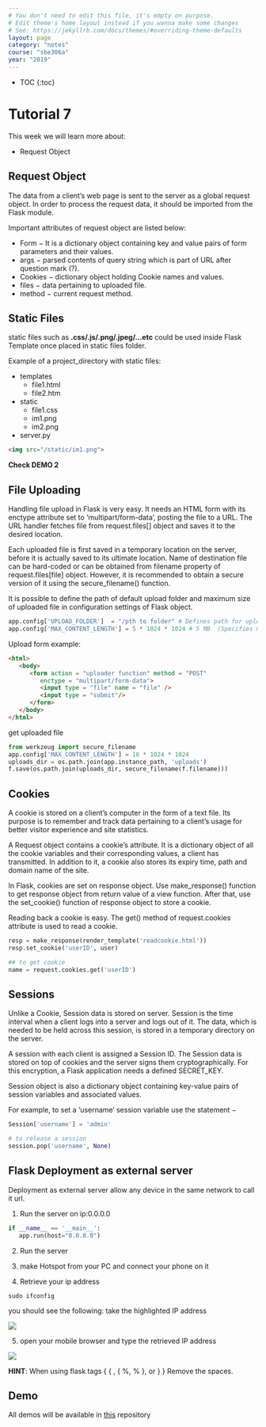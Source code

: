 ```yaml
---
# You don't need to edit this file, it's empty on purpose.
# Edit theme's home layout instead if you wanna make some changes
# See: https://jekyllrb.com/docs/themes/#overriding-theme-defaults
layout: page
category: "notes"
course: "sbe306a"
year: "2019"
---
```

* TOC
{:toc}

# Tutorial 7

This week we will learn more about:
* Request Object

## Request Object

The data from a client’s web page is sent to the server as a global request object. In order to process the request data, it should be imported from the Flask module.

Important attributes of request object are listed below:
* Form − It is a dictionary object containing key and value pairs of form parameters and their values.
* args − parsed contents of query string which is part of URL after question mark (?).
* Cookies − dictionary object holding Cookie names and values.
* files − data pertaining to uploaded file.
* method − current request method.

## Static Files

static files such as **.css/.js/.png/.jpeg/...etc** could be used inside Flask Template once placed in static files folder.

Example of a project_directory with static files:

* templates
    * file1.html
    * file2.htm
* static
    * file1.css
    * im1.png
    * im2.png
* server.py 

```html
<img src="/static/im1.png">
```
**Check DEMO 2**


## File Uploading 

Handling file upload in Flask is very easy. It needs an HTML form with its enctype attribute set to ‘multipart/form-data’, posting the file to a URL. The URL handler fetches file from request.files[] object and saves it to the desired location.

Each uploaded file is first saved in a temporary location on the server, before it is actually saved to its ultimate location. Name of destination file can be hard-coded or can be obtained from filename property of request.files[file] object. However, it is recommended to obtain a secure version of it using the secure_filename() function.

It is possible to define the path of default upload folder and maximum size of uploaded file in configuration settings of Flask object.

```python
app.config['UPLOAD_FOLDER']  = "/pth to folder" # Defines path for upload folder 
app.config['MAX_CONTENT_LENGTH'] = 5 * 1024 * 1024 # 5 MB  (Specifies maximum size of file yo be uploaded – in bytes )
```
Upload form example:

```html
<html>
   <body>
      <form action = "uploader function" method = "POST" 
         enctype = "multipart/form-data">
         <input type = "file" name = "file" />
         <input type = "submit"/>
      </form>
   </body>
</html>
```

get uploaded file
```python
from werkzeug import secure_filename
app.config['MAX_CONTENT_LENGTH'] = 16 * 1024 * 1024
uploads_dir = os.path.join(app.instance_path, 'uploads')
f.save(os.path.join(uploads_dir, secure_filename(f.filename)))      
```

## Cookies

A cookie is stored on a client’s computer in the form of a text file. Its purpose is to remember and track data pertaining to a client’s usage for better visitor experience and site statistics.

A Request object contains a cookie’s attribute. It is a dictionary object of all the cookie variables and their corresponding values, a client has transmitted. In addition to it, a cookie also stores its expiry time, path and domain name of the site.

In Flask, cookies are set on response object. Use make_response() function to get response object from return value of a view function. After that, use the set_cookie() function of response object to store a cookie.

Reading back a cookie is easy. The get() method of request.cookies attribute is used to read a cookie.

```python
resp = make_response(render_template('readcookie.html'))
resp.set_cookie('userID', user)

## to get cookie
name = request.cookies.get('userID')
```

## Sessions

Unlike a Cookie, Session data is stored on server. Session is the time interval when a client logs into a server and logs out of it. The data, which is needed to be held across this session, is stored in a temporary directory on the server.

A session with each client is assigned a Session ID. The Session data is stored on top of cookies and the server signs them cryptographically. For this encryption, a Flask application needs a defined SECRET_KEY.

Session object is also a dictionary object containing key-value pairs of session variables and associated values.

For example, to set a ‘username’ session variable use the statement −
```python
Session['username'] = 'admin'

# to release a session
session.pop('username', None)
```

## Flask Deployment as external server 

Deployment as external server allow any device in the same network to call it url.

1. Run the server on ip:0.0.0.0

```python
if __name__ == '__main__':
   app.run(host="0.0.0.0")
```

2. Run the server

3. make Hotspot from your PC and connect your phone on it

4. Retrieve your ip address

```
sudo ifconfig
```

you should see the following: take the highlighted IP address 


![](../images/week7ifconfig.png)

5. open your mobile browser and type the retrieved IP address

![](../images/week7mobbrows.png)



**HINT**: When using flask tags { {  , { %, % }, or } } Remove the spaces.



## Demo
All demos will be available in [this](https://github.com/sbme-tutorials/SBE306_2019Demos) repository